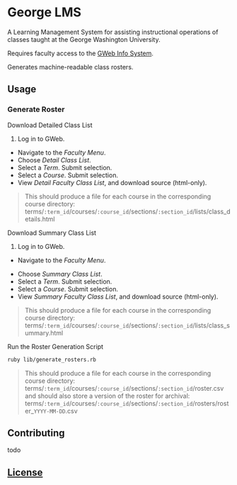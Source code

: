 # George LMS

A Learning Management System
 for assisting instructional operations
 of classes taught at the George Washington University.

Requires faculty access to the [GWeb Info System](https://banweb.gwu.edu).

Generates machine-readable class rosters.

## Usage

### Generate Roster

Download Detailed Class List

 1. Log in to GWeb.
 * Navigate to the *Faculty Menu*.
 * Choose *Detail Class List*.
 * Select a *Term*. Submit selection.
 * Select a *Course*. Submit selection.
 * View *Detail Faculty Class List*, and download source (html-only).

> This should produce a file for each course in the corresponding course directory: terms/`:term_id`/courses/`:course_id`/sections/`:section_id`/lists/class_details.html

Download Summary Class List

 1. Log in to GWeb.
 * Navigate to the *Faculty Menu*.
 + Choose *Summary Class List*.
 + Select a *Term*. Submit selection.
 + Select a *Course*. Submit selection.
 + View *Summary Faculty Class List*, and download source (html-only).

> This should produce a file for each course in the corresponding course directory: terms/`:term_id`/courses/`:course_id`/sections/`:section_id`/lists/class_summary.html

Run the Roster Generation Script

```` sh
ruby lib/generate_rosters.rb
````

> This should produce a file for each course in the corresponding course directory: terms/`:term_id`/courses/`:course_id`/sections/`:section_id`/roster.csv and should also store a version of the roster for archival: terms/`:term_id`/courses/`:course_id`/sections/`:section_id`/rosters/roster_`YYYY-MM-DD`.csv

## Contributing

todo

## [License](LICENSE)
